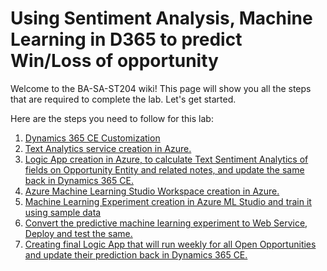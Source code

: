 # Using Sentiment Analysis, Machine Learning in D365 to predict Win/Loss of opportunity

Welcome to the BA-SA-ST204 wiki! This page will show you all the steps that are required to complete the lab. Let's get started. 

Here are the steps you need to follow for this lab:

1. [Dynamics 365 CE Customization](https://github.com/crazyLearning/BA-SA-ST204/wiki/1.-Dynamics-365-CE-Customization)
2. [Text Analytics service creation in Azure.](https://github.com/crazyLearning/BA-SA-ST204/wiki/2.-Text-Analytics-service-creation-in-Azure.)
3. [Logic App creation in Azure, to calculate Text Sentiment Analytics of fields on Opportunity Entity and related notes, and update the same back in Dynamics 365 CE.](https://github.com/crazyLearning/BA-SA-ST204/wiki/3.-Logic-App-creation-in-Azure,-to-calculate-Text-Sentiment-Analytics-of-fields-on-Opportunity-Entity-and-related-notes,-and-update-the-same-back-in-Dynamics-365-CE.)
4. [Azure Machine Learning Studio Workspace creation in Azure.](https://github.com/crazyLearning/BA-SA-ST204/wiki/4.-Azure-Machine-Learning-Studio-Workspace-creation-in-Azure.)
5. [Machine Learning Experiment creation in Azure ML Studio and train it using sample data](https://github.com/crazyLearning/BA-SA-ST204/wiki/5.-Machine-Learning-Experiment-creation-in-Azure-ML-Studio-and-train-it-using-sample-data)
6. [Convert the predictive machine learning experiment to Web Service, Deploy and test the same.](https://github.com/crazyLearning/BA-SA-ST204/wiki/6.-Convert-the-predictive-machine-learning-experiment-to-Web-Service,-Deploy-and-test-the-same.)
7. [Creating final Logic App that will run weekly for all Open Opportunities and update their prediction back in Dynamics 365 CE.](https://github.com/crazyLearning/BA-SA-ST204/wiki/7.-Creating-final-Logic-App-that-will-run-weekly-for-all-Open-Opportunities-and-update-their-prediction-back-in-Dynamics-365-CE.)
